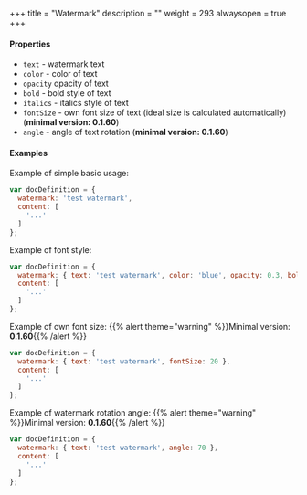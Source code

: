 +++
title = "Watermark"
description = ""
weight = 293
alwaysopen = true
+++

#### Properties

* `text` - watermark text
* `color` - color of text
* `opacity` opacity of text
* `bold` - bold style of text
* `italics` - italics style of text
* `fontSize` - own font size of text (ideal size is calculated automatically) (**minimal version: 0.1.60**)
* `angle` - angle of text rotation (**minimal version: 0.1.60**)

#### Examples

Example of simple basic usage:
```js
var docDefinition = {
  watermark: 'test watermark',
  content: [
    '...'
  ]
};
```

Example of font style:
```js
var docDefinition = {
  watermark: { text: 'test watermark', color: 'blue', opacity: 0.3, bold: true, italics: false },
  content: [
    '...'
  ]
};
```

Example of own font size:
{{% alert theme="warning" %}}Minimal version: **0.1.60**{{% /alert %}}
```js
var docDefinition = {
  watermark: { text: 'test watermark', fontSize: 20 },
  content: [
    '...'
  ]
};
```

Example of watermark rotation angle:
{{% alert theme="warning" %}}Minimal version: **0.1.60**{{% /alert %}}
```js
var docDefinition = {
  watermark: { text: 'test watermark', angle: 70 },
  content: [
    '...'
  ]
};
```